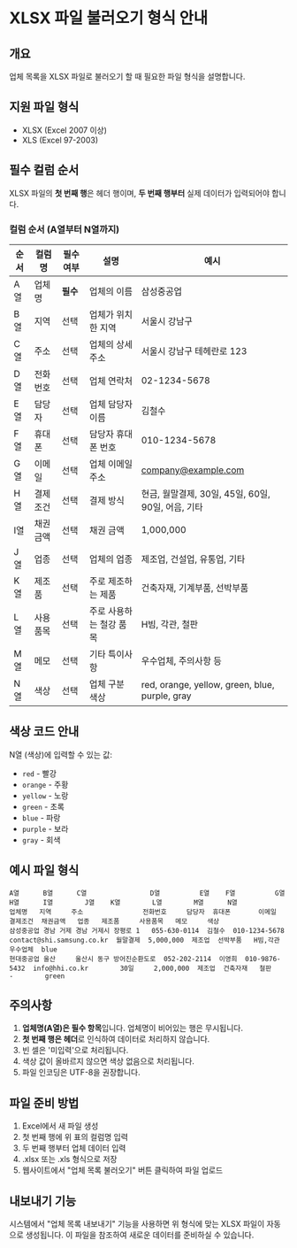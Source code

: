 # XLSX 파일 불러오기 형식 안내

## 개요
업체 목록을 XLSX 파일로 불러오기 할 때 필요한 파일 형식을 설명합니다.

## 지원 파일 형식
- XLSX (Excel 2007 이상)
- XLS (Excel 97-2003)

## 필수 컬럼 순서

XLSX 파일의 **첫 번째 행**은 헤더 행이며, **두 번째 행부터** 실제 데이터가 입력되어야 합니다.

### 컬럼 순서 (A열부터 N열까지)

| 순서 | 컬럼명 | 필수여부 | 설명 | 예시 |
|------|--------|----------|------|------|
| A열 | 업체명 | **필수** | 업체의 이름 | 삼성중공업 |
| B열 | 지역 | 선택 | 업체가 위치한 지역 | 서울시 강남구 |
| C열 | 주소 | 선택 | 업체의 상세 주소 | 서울시 강남구 테헤란로 123 |
| D열 | 전화번호 | 선택 | 업체 연락처 | 02-1234-5678 |
| E열 | 담당자 | 선택 | 업체 담당자 이름 | 김철수 |
| F열 | 휴대폰 | 선택 | 담당자 휴대폰 번호 | 010-1234-5678 |
| G열 | 이메일 | 선택 | 업체 이메일 주소 | company@example.com |
| H열 | 결제조건 | 선택 | 결제 방식 | 현금, 월말결제, 30일, 45일, 60일, 90일, 어음, 기타 |
| I열 | 채권금액 | 선택 | 채권 금액 | 1,000,000 |
| J열 | 업종 | 선택 | 업체의 업종 | 제조업, 건설업, 유통업, 기타 |
| K열 | 제조품 | 선택 | 주로 제조하는 제품 | 건축자재, 기계부품, 선박부품 |
| L열 | 사용품목 | 선택 | 주로 사용하는 철강 품목 | H빔, 각관, 철판 |
| M열 | 메모 | 선택 | 기타 특이사항 | 우수업체, 주의사항 등 |
| N열 | 색상 | 선택 | 업체 구분 색상 | red, orange, yellow, green, blue, purple, gray |

## 색상 코드 안내

N열 (색상)에 입력할 수 있는 값:
- `red` - 빨강
- `orange` - 주황  
- `yellow` - 노랑
- `green` - 초록
- `blue` - 파랑
- `purple` - 보라
- `gray` - 회색

## 예시 파일 형식

```
A열      B열      C열                D열          E열    F열          G열              H열      I열        J열    K열        L열        M열      N열
업체명   지역     주소               전화번호     담당자  휴대폰       이메일           결제조건  채권금액   업종   제조품     사용품목   메모     색상
삼성중공업 경남 거제 경남 거제시 장평로 1   055-630-0114  김철수  010-1234-5678  contact@shi.samsung.co.kr  월말결제  5,000,000  제조업  선박부품   H빔,각관   우수업체  blue
현대중공업 울산     울산시 동구 방어진순환도로  052-202-2114  이영희  010-9876-5432  info@hhi.co.kr        30일     2,000,000  제조업  건축자재   철판      -        green
```

## 주의사항

1. **업체명(A열)은 필수 항목**입니다. 업체명이 비어있는 행은 무시됩니다.
2. **첫 번째 행은 헤더**로 인식하여 데이터로 처리하지 않습니다.
3. 빈 셀은 '미입력'으로 처리됩니다.
4. 색상 값이 올바르지 않으면 색상 없음으로 처리됩니다.
5. 파일 인코딩은 UTF-8을 권장합니다.

## 파일 준비 방법

1. Excel에서 새 파일 생성
2. 첫 번째 행에 위 표의 컬럼명 입력
3. 두 번째 행부터 업체 데이터 입력
4. .xlsx 또는 .xls 형식으로 저장
5. 웹사이트에서 "업체 목록 불러오기" 버튼 클릭하여 파일 업로드

## 내보내기 기능

시스템에서 "업체 목록 내보내기" 기능을 사용하면 위 형식에 맞는 XLSX 파일이 자동으로 생성됩니다. 이 파일을 참조하여 새로운 데이터를 준비하실 수 있습니다.
